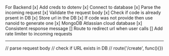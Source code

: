 For Backend
[x] Add creds to dotenv
[x] Connect to database
[x] Parse the incoming request
[x] Validate the request body
[x] Check if code is already prsent in DB
[x] Store url in the DB
[x] If code was not provide then use nanoid to generate one
[x] MongoDB Atlassian cloud database
[x] Consistent response message
[] Route to redirect url when user calls
[] Add rate limiter to incoming requests

---

// parse request body
// check if URL exists in DB
// route('/create', func(){})
